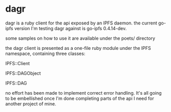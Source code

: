 # dagr

dagr is a ruby client for the api exposed by an IPFS daemon.
the current go-ipfs version I'm testing dagr against is go-ipfs 0.4.14-dev.

some samples on how to use it are available under the poets/ directory

the dagr client is presented as a one-file ruby module under the 
IPFS namespace, containing three classes:

IPFS::Client

IPFS::DAGObject

IPFS::DAG

no effort has been made to implement correct error handling.
It's all going to be embellished once I'm done completing parts 
of the api I need for another project of mine.

